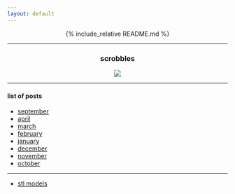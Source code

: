 ```yaml
---
layout: default
---
```


<div align="center">

{% include_relative README.md %}

</div>

--------------

<h3 align=center> scrobbles </h3>
<div>
<p align="center">
  <a href="https://last.fm/user/xkiv">
    <img src="https://lastfm-recently-played.vercel.app/api?user=xkiv" />
  </a>
</p>
</div>

---------------------------------
#### list of posts

* <a href="posts/2022-09-02-testpost.html">september</a>
* <a href="posts/2022-04-02.html">april</a>
* <a href="posts/2022-03-02.html">march</a>
* <a href="posts/2022-02-02.html">february</a>
* <a href="posts/2022-01-02.html">january</a>
* <a href="posts/2022-12-02.html">december</a>
* <a href="posts/2022-11-02.html">november</a>
* <a href="posts/2022-10-02.md">october</a>

---------------------------------

* <a href="post.html">stl models</a>


<script src="https://embed.github.com/view/3d/Humanconsumerr/xkivy.github.io/main/xiaoluoboding-2021.stl"></script>